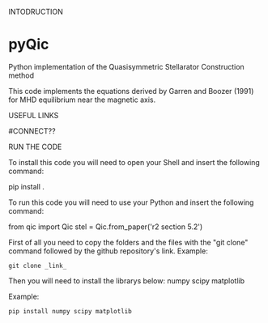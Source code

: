 INTODRUCTION
# pyQic
Python implementation of the Quasisymmetric Stellarator Construction method

This code implements the equations derived by Garren and Boozer (1991) for MHD equilibrium near the magnetic axis.


USEFUL LINKS


#CONNECT??


RUN THE CODE

To install this code you will need to open your Shell and insert the following command:




   pip install .
  


To run this code you will need to use your Python and insert the following command:


from qic import Qic
stel = Qic.from_paper('r2 section 5.2')


First of all you need to copy the folders and the files with the "git clone" command followed by the github repository's link.
Example:

    git clone _link_
    
   
   
Then you will need to install the librarys below:
  numpy
  scipy
  matplotlib
  
Example: 

    pip install numpy scipy matplotlib
    
